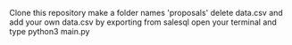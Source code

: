 Clone this repository
make a folder names 'proposals'
delete data.csv and add your own data.csv by exporting from salesql
open your terminal and type python3 main.py 

